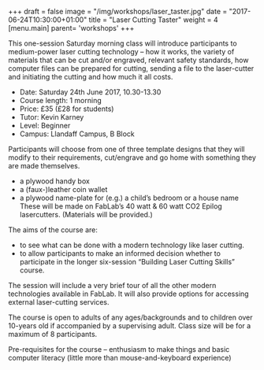 +++
draft = false
image = "/img/workshops/laser_taster.jpg"
date = "2017-06-24T10:30:00+01:00"
title = "Laser Cutting Taster"
weight = 4
[menu.main]
  parent= 'workshops'
+++

This one-session Saturday morning class will introduce participants to medium-power laser cutting technology – how it works, the variety of materials that can be cut and/or engraved, relevant safety standards, how computer files can be prepared for cutting, sending a file to the laser-cutter and initiating the cutting and how much it all costs.

 - Date: Saturday 24th June 2017, 10.30-13.30
 - Course length: 1 morning
 - Price: £35 (£28 for students)
 - Tutor: Kevin Karney
 - Level: Beginner
 - Campus: Llandaff Campus, B Block

Participants will choose from one of three template designs that they will modify to their requirements, cut/engrave and go home with something they are made themselves.
 - a plywood handy box
 - a (faux-)leather coin wallet
 - a plywood name-plate for (e.g.) a child’s bedroom or a house name
These will be made on FabLab’s 40 watt & 60 watt CO2 Epilog lasercutters. (Materials will be provided.)

The aims of the course are:
 - to see what can be done with a modern technology like laser cutting.
 - to allow participants to make an informed decision whether to participate in the longer six-session “Building Laser Cutting Skills” course.

The session will include a very brief tour of all the other modern technologies available in FabLab. It will also provide options for accessing external laser-cutting services.

The course is open to adults of any ages/backgrounds and to children over 10-years old if accompanied by a supervising adult. Class size will be for a maximum of 8 participants.

Pre-requisites for the course – enthusiasm to make things and basic computer literacy (little more than mouse-and-keyboard experience)
